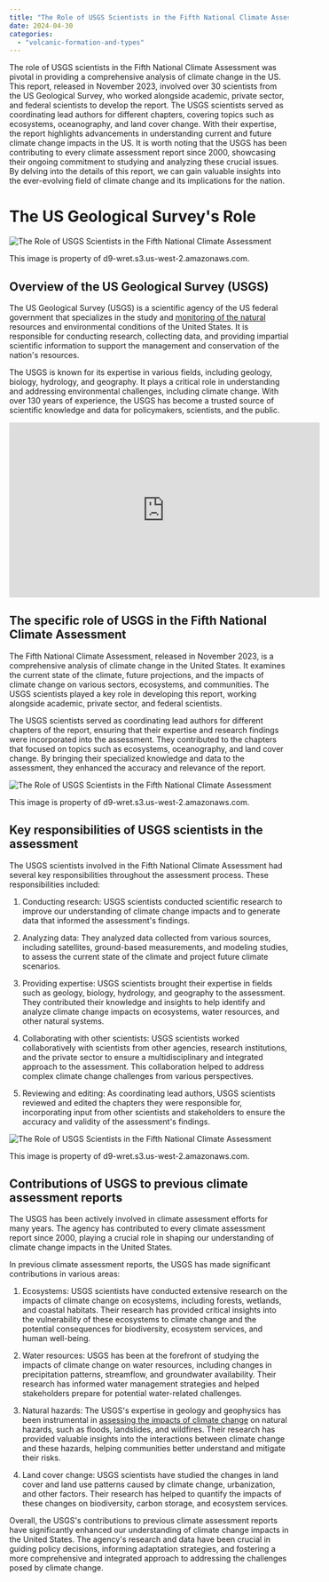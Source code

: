 ```yaml
---
title: "The Role of USGS Scientists in the Fifth National Climate Assessment"
date: 2024-04-30
categories: 
  - "volcanic-formation-and-types"
---
```


The role of USGS scientists in the Fifth National Climate Assessment was pivotal in providing a comprehensive analysis of climate change in the US. This report, released in November 2023, involved over 30 scientists from the US Geological Survey, who worked alongside academic, private sector, and federal scientists to develop the report. The USGS scientists served as coordinating lead authors for different chapters, covering topics such as ecosystems, oceanography, and land cover change. With their expertise, the report highlights advancements in understanding current and future climate change impacts in the US. It is worth noting that the USGS has been contributing to every climate assessment report since 2000, showcasing their ongoing commitment to studying and analyzing these crucial issues. By delving into the details of this report, we can gain valuable insights into the ever-evolving field of climate change and its implications for the nation.

# The US Geological Survey's Role

![The Role of USGS Scientists in the Fifth National Climate Assessment](images/the-role-of-usgs-scientists-in-the-fifth-national-climate-assessment.jpg "The Role of USGS Scientists in the Fifth National Climate Assessment")

This image is property of d9-wret.s3.us-west-2.amazonaws.com.

## Overview of the US Geological Survey (USGS)

The US Geological Survey (USGS) is a scientific agency of the US federal government that specializes in the study and [monitoring of the natural](https://magmamatters.com/the-art-and-science-of-volcano-monitoring/ "The Art and Science of Volcano Monitoring") resources and environmental conditions of the United States. It is responsible for conducting research, collecting data, and providing impartial scientific information to support the management and conservation of the nation's resources.

The USGS is known for its expertise in various fields, including geology, biology, hydrology, and geography. It plays a critical role in understanding and addressing environmental challenges, including climate change. With over 130 years of experience, the USGS has become a trusted source of scientific knowledge and data for policymakers, scientists, and the public.

<iframe width="560" height="315" src="https://www.youtube.com/embed/RlxcAx0hG3I" frameborder="0" allow="accelerometer; autoplay; encrypted-media; gyroscope; picture-in-picture" allowfullscreen></iframe>

  

## The specific role of USGS in the Fifth National Climate Assessment

The Fifth National Climate Assessment, released in November 2023, is a comprehensive analysis of climate change in the United States. It examines the current state of the climate, future projections, and the impacts of climate change on various sectors, ecosystems, and communities. The USGS scientists played a key role in developing this report, working alongside academic, private sector, and federal scientists.

The USGS scientists served as coordinating lead authors for different chapters of the report, ensuring that their expertise and research findings were incorporated into the assessment. They contributed to the chapters that focused on topics such as ecosystems, oceanography, and land cover change. By bringing their specialized knowledge and data to the assessment, they enhanced the accuracy and relevance of the report.

![The Role of USGS Scientists in the Fifth National Climate Assessment](images/headshot_li2_1.JPG "The Role of USGS Scientists in the Fifth National Climate Assessment")

This image is property of d9-wret.s3.us-west-2.amazonaws.com.

## Key responsibilities of USGS scientists in the assessment

The USGS scientists involved in the Fifth National Climate Assessment had several key responsibilities throughout the assessment process. These responsibilities included:

1. Conducting research: USGS scientists conducted scientific research to improve our understanding of climate change impacts and to generate data that informed the assessment's findings.
    
2. Analyzing data: They analyzed data collected from various sources, including satellites, ground-based measurements, and modeling studies, to assess the current state of the climate and project future climate scenarios.
    
3. Providing expertise: USGS scientists brought their expertise in fields such as geology, biology, hydrology, and geography to the assessment. They contributed their knowledge and insights to help identify and analyze climate change impacts on ecosystems, water resources, and other natural systems.
    
4. Collaborating with other scientists: USGS scientists worked collaboratively with scientists from other agencies, research institutions, and the private sector to ensure a multidisciplinary and integrated approach to the assessment. This collaboration helped to address complex climate change challenges from various perspectives.
    
5. Reviewing and editing: As coordinating lead authors, USGS scientists reviewed and edited the chapters they were responsible for, incorporating input from other scientists and stakeholders to ensure the accuracy and validity of the assessment's findings.
    

![The Role of USGS Scientists in the Fifth National Climate Assessment](images/the-role-of-usgs-scientists-in-the-fifth-national-climate-assessment.png "The Role of USGS Scientists in the Fifth National Climate Assessment")

This image is property of d9-wret.s3.us-west-2.amazonaws.com.

## Contributions of USGS to previous climate assessment reports

The USGS has been actively involved in climate assessment efforts for many years. The agency has contributed to every climate assessment report since 2000, playing a crucial role in shaping our understanding of climate change impacts in the United States.

In previous climate assessment reports, the USGS has made significant contributions in various areas:

1. Ecosystems: USGS scientists have conducted extensive research on the impacts of climate change on ecosystems, including forests, wetlands, and coastal habitats. Their research has provided critical insights into the vulnerability of these ecosystems to climate change and the potential consequences for biodiversity, ecosystem services, and human well-being.
    
2. Water resources: USGS has been at the forefront of studying the impacts of climate change on water resources, including changes in precipitation patterns, streamflow, and groundwater availability. Their research has informed water management strategies and helped stakeholders prepare for potential water-related challenges.
    
3. Natural hazards: The USGS's expertise in geology and geophysics has been instrumental in [assessing the impacts of climate change](https://magmamatters.com/geothermal-energy-and-its-volcanic-origins/ "Geothermal Energy and Its Volcanic Origins") on natural hazards, such as floods, landslides, and wildfires. Their research has provided valuable insights into the interactions between climate change and these hazards, helping communities better understand and mitigate their risks.
    
4. Land cover change: USGS scientists have studied the changes in land cover and land use patterns caused by climate change, urbanization, and other factors. Their research has helped to quantify the impacts of these changes on biodiversity, carbon storage, and ecosystem services.
    

Overall, the USGS's contributions to previous climate assessment reports have significantly enhanced our understanding of climate change impacts in the United States. The agency's research and data have been crucial in guiding policy decisions, informing adaptation strategies, and fostering a more comprehensive and integrated approach to addressing the challenges posed by climate change.
